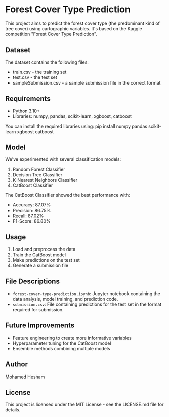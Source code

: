 # Forest Cover Type Prediction

This project aims to predict the forest cover type (the predominant kind of tree cover) using cartographic variables. It's based on the Kaggle competition "Forest Cover Type Prediction".

## Dataset

The dataset contains the following files:
- train.csv - the training set
- test.csv - the test set
- sampleSubmission.csv - a sample submission file in the correct format

## Requirements

- Python 3.10+
- Libraries: numpy, pandas, scikit-learn, xgboost, catboost

You can install the required libraries using:
pip install numpy pandas scikit-learn xgboost catboost

## Model

We've experimented with several classification models:

1. Random Forest Classifier
2. Decision Tree Classifier
3. K-Nearest Neighbors Classifier
4. CatBoost Classifier

The CatBoost Classifier showed the best performance with:
- Accuracy: 87.07%
- Precision: 86.75%
- Recall: 87.02%
- F1-Score: 86.80%

## Usage

1. Load and preprocess the data
2. Train the CatBoost model
3. Make predictions on the test set
4. Generate a submission file

## File Descriptions

- `forest-cover-type-prediction.ipynb`: Jupyter notebook containing the data analysis, model training, and prediction code.
- `submission.csv`: File containing predictions for the test set in the format required for submission.

## Future Improvements

- Feature engineering to create more informative variables
- Hyperparameter tuning for the CatBoost model
- Ensemble methods combining multiple models

## Author

Mohamed Hesham

## License

This project is licensed under the MIT License - see the LICENSE.md file for details.
